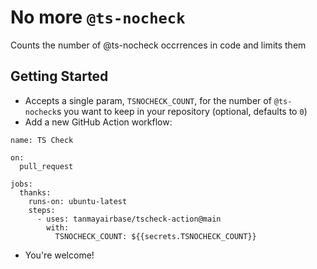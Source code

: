 # No more `@ts-nocheck`

Counts the number of @ts-nocheck occrrences in code and limits them

## Getting Started
* Accepts a single param, `TSNOCHECK_COUNT`, for the number of `@ts-nocheck`s you want to keep in your repository (optional, defaults to `0`)
* Add a new GitHub Action workflow:
```
name: TS Check

on:
  pull_request

jobs:
  thanks:
    runs-on: ubuntu-latest
    steps:
      - uses: tanmayairbase/tscheck-action@main
        with:
          TSNOCHECK_COUNT: ${{secrets.TSNOCHECK_COUNT}}
```
* You're welcome!
